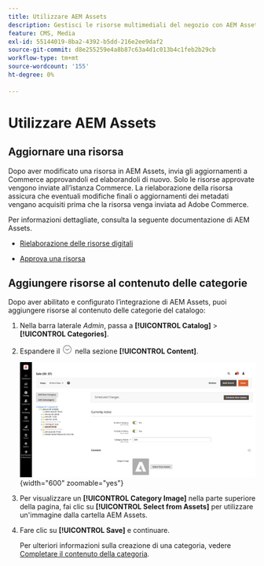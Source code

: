 ```yaml
---
title: Utilizzare AEM Assets
description: Gestisci le risorse multimediali del negozio con AEM Assets.
feature: CMS, Media
exl-id: 55144019-8ba2-4392-b5dd-216e2ee9daf2
source-git-commit: d8e255259e4a8b87c63a4d1c013b4c1feb2b29cb
workflow-type: tm+mt
source-wordcount: '155'
ht-degree: 0%

---
```


# Utilizzare AEM Assets

<!--In ACAP-844, this topic was linked to from the Commerce Admin products images and videos when the Assets integration is enabled. If the URL to the topic changes, be sure to add a redirect.-->

## Aggiornare una risorsa

Dopo aver modificato una risorsa in AEM Assets, invia gli aggiornamenti a Commerce approvandoli ed elaborandoli di nuovo. Solo le risorse approvate vengono inviate all’istanza Commerce. La rielaborazione della risorsa assicura che eventuali modifiche finali o aggiornamenti dei metadati vengano acquisiti prima che la risorsa venga inviata ad Adobe Commerce.

Per informazioni dettagliate, consulta la seguente documentazione di AEM Assets.

- [Rielaborazione delle risorse digitali](https://experienceleague.adobe.com/en/docs/experience-manager-cloud-service/content/assets/manage/reprocessing)

- [Approva una risorsa](https://experienceleague.adobe.com/en/docs/experience-manager-cloud-service/content/assets/dynamicmedia/dynamic-media-open-apis/approve-assets)

## Aggiungere risorse al contenuto delle categorie

Dopo aver abilitato e configurato l’integrazione di AEM Assets, puoi aggiungere risorse al contenuto delle categorie del catalogo:

1. Nella barra laterale _Admin_, passa a **[!UICONTROL Catalog]** > **[!UICONTROL Categories]**.

1. Espandere il ![selettore di espansione](../assets/icon-display-expand.png) nella sezione **[!UICONTROL Content]**.

   ![Contenuto categoria](./assets/aem-assets-manage-categories.png){width="600" zoomable="yes"}

1. Per visualizzare un **[!UICONTROL Category Image]** nella parte superiore della pagina, fai clic su **[!UICONTROL Select from Assets]** per utilizzare un&#39;immagine dalla cartella AEM Assets.

1. Fare clic su **[!UICONTROL Save]** e continuare.

   Per ulteriori informazioni sulla creazione di una categoria, vedere [Completare il contenuto della categoria](../catalog/category-create.md#step-3-complete-the-category-content).
